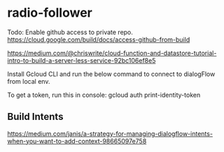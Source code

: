 # radio-follower

Todo: Enable github access to private repo.
https://cloud.google.com/build/docs/access-github-from-build


https://medium.com/@chriswrite/cloud-function-and-datastore-tutorial-intro-to-build-a-server-less-service-92bc106ef8e5

Install Gcloud CLI and run the below command to connect to dialogFlow from local env.

To get a token, run this in console: gcloud auth print-identity-token


## Build Intents
https://medium.com/janis/a-strategy-for-managing-dialogflow-intents-when-you-want-to-add-context-98665097e758